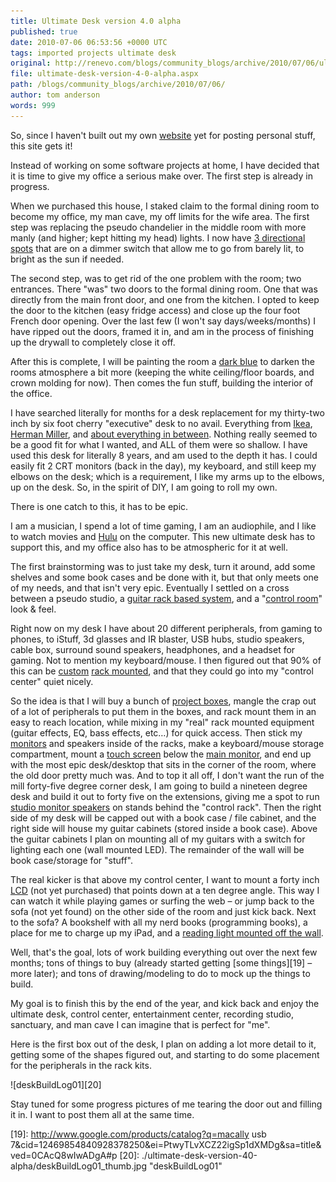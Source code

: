 ```yaml
---
title: Ultimate Desk version 4.0 alpha
published: true
date: 2010-07-06 06:53:56 +0000 UTC
tags: imported projects ultimate desk
original: http://renevo.com/blogs/community_blogs/archive/2010/07/06/ultimate-desk-version-4-0-alpha.aspx
file: ultimate-desk-version-4-0-alpha.aspx
path: /blogs/community_blogs/archive/2010/07/06/
author: tom anderson
words: 999
---
```

So, since I haven't built out my own [website][1] yet for posting personal stuff, this site gets it!

Instead of working on some software projects at home, I have decided that it is time to give my office a serious make over. The first step is already in progress.

When we purchased this house, I staked claim to the formal dining room to become my office, my man cave, my off limits for the wife area. The first step was replacing the pseudo chandelier in the middle room with more manly (and higher; kept hitting my head) lights. I now have [3 directional spots][2] that are on a dimmer switch that allow me to go from barely lit, to bright as the sun if needed.

The second step, was to get rid of the one problem with the room; two entrances. There "was" two doors to the formal dining room. One that was directly from the main front door, and one from the kitchen. I opted to keep the door to the kitchen (easy fridge access) and close up the four foot French door opening. Over the last few (I won't say days/weeks/months) I have ripped out the doors, framed it in, and am in the process of finishing up the drywall to completely close it off.

After this is complete, I will be painting the room a [dark blue][3] to darken the rooms atmosphere a bit more (keeping the white ceiling/floor boards, and crown molding for now). Then comes the fun stuff, building the interior of the office.

I have searched literally for months for a desk replacement for my thirty-two inch by six foot cherry "executive" desk to no avail. Everything from [Ikea][4], [Herman Miller][5], and [about everything in between][6]. Nothing really seemed to be a good fit for what I wanted, and ALL of them were so shallow. I have used this desk for literally 8 years, and am used to the depth it has. I could easily fit 2 CRT monitors (back in the day), my keyboard, and still keep my elbows on the desk; which is a requirement, I like my arms up to the elbows, up on the desk. So, in the spirit of DIY, I am going to roll my own.

There is one catch to this, it has to be epic.

I am a musician, I spend a lot of time gaming, I am an audiophile, and I like to watch movies and [Hulu][7] on the computer. This new ultimate desk has to support this, and my office also has to be atmospheric for it at well.

The first brainstorming was to just take my desk, turn it around, add some shelves and some book cases and be done with it, but that only meets one of my needs, and that isn't very epic. Eventually I settled on a cross between a pseudo studio, a [guitar rack based system][8], and a "[control room][9]" look & feel.

Right now on my desk I have about 20 different peripherals, from gaming to phones, to iStuff, 3d glasses and IR blaster, USB hubs, studio speakers, cable box, surround sound speakers, headphones, and a headset for gaming. Not to mention my keyboard/mouse. I then figured out that 90% of this can be [custom][10] [rack mounted][11], and that they could go into my "control center" quiet nicely.

So the idea is that I will buy a bunch of [project boxes][12], mangle the crap out of a lot of peripherals to put them in the boxes, and rack mount them in an easy to reach location, while mixing in my "real" rack mounted equipment (guitar effects, EQ, bass effects, etc…) for quick access. Then stick my [monitors][13] and speakers inside of the racks, make a keyboard/mouse storage compartment, mount a [touch screen][14] below the [main monitor][15], and end up with the most epic desk/desktop that sits in the corner of the room, where the old door pretty much was. And to top it all off, I don't want the run of the mill forty-five degree corner desk, I am going to build a nineteen degree desk and build it out to forty five on the extensions, giving me a spot to run [studio monitor speakers][16] on stands behind the "control rack". Then the right side of my desk will be capped out with a book case / file cabinet, and the right side will house my guitar cabinets (stored inside a book case). Above the guitar cabinets I plan on mounting all of my guitars with a switch for lighting each one (wall mounted LED). The remainder of the wall will be book case/storage for "stuff".

The real kicker is that above my control center, I want to mount a forty inch [LCD][17] (not yet purchased) that points down at a ten degree angle. This way I can watch it while playing games or surfing the web – or jump back to the sofa (not yet found) on the other side of the room and just kick back. Next to the sofa? A bookshelf with all my nerd books (programming books), a place for me to charge up my iPad, and a [reading light mounted off the wall][18].

Well, that's the goal, lots of work building everything out over the next few months; tons of things to buy (already started getting [some things][19] – more later); and tons of drawing/modeling to do to mock up the things to build.

My goal is to finish this by the end of the year, and kick back and enjoy the ultimate desk, control center, entertainment center, recording studio, sanctuary, and man cave I can imagine that is perfect for "me".

Here is the first box out of the desk, I plan on adding a lot more detail to it, getting some of the shapes figured out, and starting to do some placement for the peripherals in the rack kits.

![deskBuildLog01][20]

Stay tuned for some progress pictures of me tearing the door out and filling it in. I want to post them all at the same time.



[1]: http://tomanderson.me
[2]: http://www.homedepot.com/Lighting-Fans-Track-Lighting/Hampton-Bay/h_d1/N-5yc1vZaqvtZp4Z1xhc/R-100207532/h_d2/ProductDisplay?langId=-1&storeId=10051&catalogId=10053
[3]: http://fp.vendaria.com/vpop/VpopViewer.html?uid=100637333&iid=AddpfzvImumvmKvJJIIKfwKILumLKv&bg=FFFFFF&nm=BZOpener&err=0&title=&pf=t&fr=t
[4]: http://adam.pra.to/content/jerker/
[5]: http://cgi.ebay.com/ws/eBayISAPI.dll?ViewItem&item=270556771683&rvr_id=&crlp=1_263602_263622&UA=?*S?&GUID=ce7356c81260a0e20385fb35ff2b4488&itemid=270556771683&ff4=263602_263622
[6]: http://www.simplydesks.com/
[7]: http://www.hulu.com
[8]: http://www.rockhardcases.com/index.php?page=amp-racks
[9]: http://www.pasen.gov/images/control_room.gif
[10]: http://www.switchcraft.com/products/560.html
[11]: http://www.tomgruning.com/Rackmounting.htm
[12]: http://www.frontendaudio.com/ProductDetails.asp?ProductCode=9999-05106
[13]: http://us.acer.com/acer/seu30e.do?LanguageISOCtxParam=en&link=ln374e&CountryISOCtxParam=US&acond125e=42439&kcond48e.c2att101=42439&sp=page17e&ctx1g.c2att92=453&ctx2.c2att1=25&ctx1.att21k=1&CRC=3197748458
[14]: http://www.mimomonitors.com/products/mimo-720-f-flex-screen-mountable-touchscreen-usb-monitor
[15]: http://us.acer.com/acer/product.do?LanguageISOCtxParam=en&rcond5e.c2att92=453&inu49e.current.c2att92=453&link=ln314e&CountryISOCtxParam=US&kcond47e.c2att92=453&rcond159e.att21k=1&kcond48e.c2att101=73752&rcond190e.att21k=1&acond23=US&rcond4e.att21k=1&sp=page17e&rcond157e.c2att92=453&ctx1g.c2att92=453&rcond42e.att21k=1&kcond50e.c2att92=453&rcond45e.att21k=1&rcond158e.c2att1=25&ctx2.c2att1=25&inu53e.current.c2att92=453&rcond38e.c2att1=25&var13e=US&rcond44e.c2att1=25&rcond186e.c2att92=453&rcond3e.c2att1=25&rcond28e.attN2B2F2EEF=3264&rcond189e.c2att1=25&ctx1.att21k=1&CRC=179200336
[16]: http://pro-audio.musiciansfriend.com/product/Behringer-TRUTH-B2030A-Active-Monitor-Single?sku=485799&rec=product_sim_A
[17]: http://www.google.com/products/catalog?q=40
[18]: http://www.pegasusassociates.com/ReadingLightWallLoV.html?utm_source=googlebase&utm_medium=free&utm_term=P-50363&utm_campaign=googlebase
[19]: http://www.google.com/products/catalog?q=macally usb 7&cid=12469854840928378250&ei=PtwyTLvXCZ22igSp1dXMDg&sa=title&ved=0CAcQ8wIwADgA#p
[20]: ./ultimate-desk-version-40-alpha/deskBuildLog01_thumb.jpg "deskBuildLog01"



